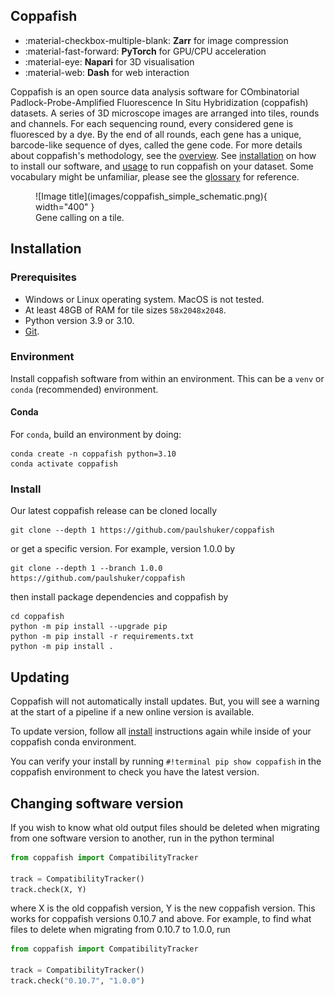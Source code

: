 ## Coppafish

<div class="grid cards" markdown>

- :material-checkbox-multiple-blank: __Zarr__ for image compression
- :material-fast-forward: __PyTorch__ for GPU/CPU acceleration
- :material-eye: __Napari__ for 3D visualisation
- :material-web: __Dash__ for web interaction

</div>

Coppafish is an open source data analysis software for COmbinatorial Padlock-Probe-Amplified Fluorescence In Situ
Hybridization (coppafish) datasets. A series of 3D microscope images are arranged into tiles, rounds and channels. For
each sequencing round, every considered gene is fluoresced by a dye. By the end of all rounds, each gene has a unique,
barcode-like sequence of dyes, called the gene code. For more details about coppafish's methodology, see the
[overview](overview.md). See [installation](#installation) on how to install our software, and [usage](basic_usage.md) to
run coppafish on your dataset. Some vocabulary might be unfamiliar, please see the [glossary](glossary.md) for
reference.

<figure markdown="span">
  ![Image title](images/coppafish_simple_schematic.png){ width="400" }
  <figcaption>Gene calling on a tile.</figcaption>
</figure>

## Installation

### Prerequisites

* Windows or Linux operating system. MacOS is not tested.
* At least 48GB of RAM for tile sizes `58x2048x2048`.
* Python version 3.9 or 3.10.
* [Git](https://git-scm.com/).

### Environment

Install coppafish software from within an environment. This can be a `venv` or `conda` (recommended) environment.

#### Conda

For `conda`, build an environment by doing:
```terminal
conda create -n coppafish python=3.10
conda activate coppafish
```

### Install

Our latest coppafish release can be cloned locally
```terminal
git clone --depth 1 https://github.com/paulshuker/coppafish
```

or get a specific version. For example, version 1.0.0 by

```terminal
git clone --depth 1 --branch 1.0.0 https://github.com/paulshuker/coppafish
```

then install package dependencies and coppafish by

```terminal
cd coppafish
python -m pip install --upgrade pip
python -m pip install -r requirements.txt
python -m pip install .
```

## Updating

Coppafish will not automatically install updates. But, you will see a warning at the start of a pipeline if a new 
online version is available.

To update version, follow all [install](#install) instructions again while inside of your coppafish conda environment.

You can verify your install by running `#!terminal pip show coppafish` in the coppafish environment to check you have the 
latest version.

## Changing software version

If you wish to know what old output files should be deleted when migrating from one software version to another, run 
in the python terminal
```python
from coppafish import CompatibilityTracker

track = CompatibilityTracker()
track.check(X, Y)
```

where X is the old coppafish version, Y is the new coppafish version. This works for coppafish versions 0.10.7 and 
above. For example, to find what files to delete when migrating from 0.10.7 to 1.0.0, run
```python
from coppafish import CompatibilityTracker

track = CompatibilityTracker()
track.check("0.10.7", "1.0.0")
```
